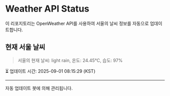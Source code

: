 
# Weather API Status

이 리포지토리는 OpenWeather API를 사용하여 서울의 날씨 정보를 자동으로 업데이트합니다.

## 현재 서울 날씨
> 서울의 현재 날씨: light rain, 온도: 24.45°C, 습도: 97%

⏳ 업데이트 시간: 2025-09-01 08:15:29 (KST)

---
자동 업데이트 봇에 의해 관리됩니다.
